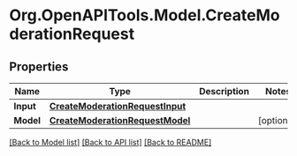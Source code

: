 # Org.OpenAPITools.Model.CreateModerationRequest

## Properties

Name | Type | Description | Notes
------------ | ------------- | ------------- | -------------
**Input** | [**CreateModerationRequestInput**](CreateModerationRequestInput.md) |  | 
**Model** | [**CreateModerationRequestModel**](CreateModerationRequestModel.md) |  | [optional] 

[[Back to Model list]](../README.md#documentation-for-models) [[Back to API list]](../README.md#documentation-for-api-endpoints) [[Back to README]](../README.md)


